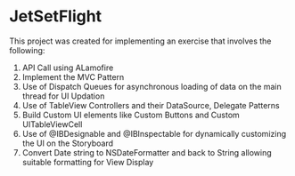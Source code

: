 # JetSetFlight

This project was created for implementing an exercise that involves the following:
1. API Call using ALamofire
2. Implement the MVC Pattern
3. Use of Dispatch Queues for asynchronous loading of data on the main thread for UI Updation
4. Use of TableView Controllers and their DataSource, Delegate Patterns
5. Build Custom UI elements like Custom Buttons and Custom UITableViewCell
6. Use of @IBDesignable and @IBInspectable for dynamically customizing the UI on the Storyboard
7. Convert Date string to NSDateFormatter and back to String allowing suitable formatting for View Display
